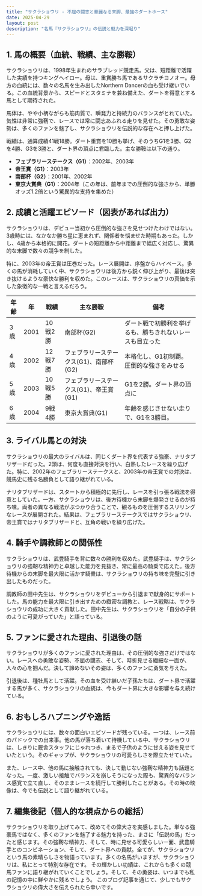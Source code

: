 ```yaml
---
title: "サクラショウリ - 不屈の闘志と華麗なる末脚、最強のダートホース"
date: 2025-04-29
layout: post
description: "名馬『サクラショウリ』の伝説と魅力を深堀り"
---
```


## 1. 馬の概要（血統、戦績、主な勝鞍）

サクラショウリは、1998年生まれのサラブレッド競走馬。父は、短距離で活躍した実績を持つキングヘイロー。母は、重賞勝ち馬であるサクラチヨノオー。母方の血統には、数々の名馬を生み出したNorthern Dancerの血も受け継いでいる。この血統背景から、スピードとスタミナを兼ね備えた、ダートを得意とする馬として期待された。

馬体は、やや小柄ながらも筋肉質で、瞬発力と持続力のバランスがとれていた。気性は非常に強靭で、レースでは常に闘志あふれる走りを見せた。その勇敢な姿勢は、多くのファンを魅了し、サクラショウリを伝説的な存在へと押し上げた。

戦績は、通算成績41戦18勝。ダート重賞を10勝も挙げ、そのうちG1を3勝、G2を4勝、G3を3勝と、ダート界の頂点に君臨した。主な勝鞍は以下の通り。

* **フェブラリーステークス（G1）**：2002年、2003年
* **帝王賞（G1）**：2003年
* **南部杯（G2）**：2001年、2002年
* **東京大賞典（G1）**：2004年（この年は、前年までの圧倒的な強さから、単勝オッズ1.2倍という驚異的な支持を集めた）


## 2. 成績と活躍エピソード（図表があれば出力）

サクラショウリは、デビュー当初から圧倒的な強さを見せつけたわけではない。3歳時には、なかなか勝ち星に恵まれず、関係者を悩ませた時期もあった。しかし、4歳から本格的に開花。ダートの短距離から中距離まで幅広く対応し、驚異的な末脚で数々の競争を制した。

特に、2003年の帝王賞は圧巻だった。レース展開は、序盤からハイペース。多くの馬が消耗していく中、サクラショウリは後方から鋭く伸び上がり、最後は突き抜けるような豪快な勝利を収めた。このレースは、サクラショウリの真価を示した象徴的な一戦と言えるだろう。

| 年齢 | 年 | 戦績 | 主な勝鞍 | 備考 |
|---|---|---|---|---|
| 3歳 | 2001 | 10戦2勝 |  南部杯(G2) | ダート戦で初勝利を挙げるも、勝ちきれないレースも目立った |
| 4歳 | 2002 | 12戦7勝 | フェブラリーステークス(G1)、南部杯(G2) |  本格化し、G1初制覇。圧倒的な強さをみせる |
| 5歳 | 2003 | 10戦5勝 | フェブラリーステークス(G1)、帝王賞(G1) | G1を2勝。ダート界の頂点に |
| 6歳 | 2004 | 9戦4勝 | 東京大賞典(G1) |  年齢を感じさせない走りで、G1を3勝目。 |


## 3. ライバル馬との対決

サクラショウリの最大のライバルは、同じくダート界を代表する強豪、ナリタブリザードだった。2頭は、何度も直接対決を行い、白熱したレースを繰り広げた。特に、2002年のフェブラリーステークスと、2003年の帝王賞での対決は、競馬史に残る名勝負として語り継がれている。

ナリタブリザードは、スタートから積極的に先行し、レースを引っ張る戦法を得意としていた。一方、サクラショウリは、後方待機から末脚を爆発させるのが持ち味。両者の異なる戦法がぶつかり合うことで、観るものを圧倒するスリリングなレースが展開された。結果は、フェブラリーステークスではサクラショウリ、帝王賞ではナリタブリザードと、互角の戦いを繰り広げた。


## 4. 騎手や調教師との関係性

サクラショウリは、武豊騎手を背に数々の勝利を収めた。武豊騎手は、サクラショウリの強靭な精神力と卓越した能力を見抜き、常に最高の騎乗で応えた。後方待機からの末脚を最大限に活かす騎乗は、サクラショウリの持ち味を完璧に引き出したものだった。

調教師の田中先生は、サクラショウリをデビューから引退まで献身的にサポートした。馬の能力を最大限に引き出すための緻密な調教と、レース戦略は、サクラショウリの成功に大きく貢献した。田中先生は、サクラショウリを「自分の子供のように可愛がっていた」と語っている。


## 5. ファンに愛された理由、引退後の話

サクラショウリが多くのファンに愛された理由は、その圧倒的な強さだけではない。レースへの勇敢な姿勢、不屈の闘志、そして、時折見せる繊細な一面が、人々の心を掴んだ。決して諦めないその姿は、多くのファンに勇気を与えた。

引退後は、種牡馬として活躍。その血を受け継いだ子孫たちは、ダート界で活躍する馬が多く、サクラショウリの血統は、今もダート界に大きな影響を与え続けている。


## 6. おもしろハプニングや逸話

サクラショウリには、数々の面白いエピソードが残っている。一つは、レース前のパドックでの出来事。他の馬が落ち着いて待機している中、サクラショウリは、しきりに厩舎スタッフにじゃれつき、まるで子供のように甘える姿を見せていたという。そのギャップが、サクラショウリの可愛らしさを際立たせていた。

また、レース中、他の馬に接触されても、決して動じない強靭な精神力も話題となった。一度、激しい接触でバランスを崩しそうになった際も、驚異的なバランス感覚で立て直し、そのままレースを続行して勝利したことがある。その時の映像は、今でも伝説として語り継がれている。


## 7. 編集後記（個人的な視点からの総括）

サクラショウリを取り上げてみて、改めてその偉大さを実感しました。単なる強豪馬ではなく、多くのファンを魅了する魅力を持った、まさに「伝説の馬」だったと感じます。その強靭な精神力、そして、時に見せる可愛らしい一面、武豊騎手とのコンビネーション、そして、ダート界への貢献。全てが、サクラショウリという馬の素晴らしさを物語っています。多くの名馬がいますが、サクラショウリは、私にとって特別な存在です。  その輝かしい功績は、これからも多くの競馬ファンに語り継がれていくことでしょう。そして、その勇姿は、いつまでも私の記憶の中に鮮やかに残るでしょう。  このブログ記事を通じて、少しでもサクラショウリの偉大さを伝えられたら幸いです。
